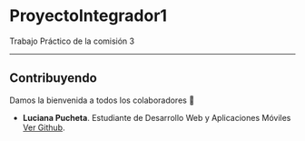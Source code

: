 # ProyectoIntegrador1
Trabajo Práctico de la comisión 3 

---

## Contribuyendo

Damos la bienvenida a todos los colaboradores 💙

- **Luciana Pucheta**. Estudiante de Desarrollo Web y Aplicaciones Móviles [Ver Github](https://github.com/Luchipucheta).